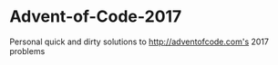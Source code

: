 # Advent-of-Code-2017
Personal quick and dirty solutions to http://adventofcode.com's 2017 problems
